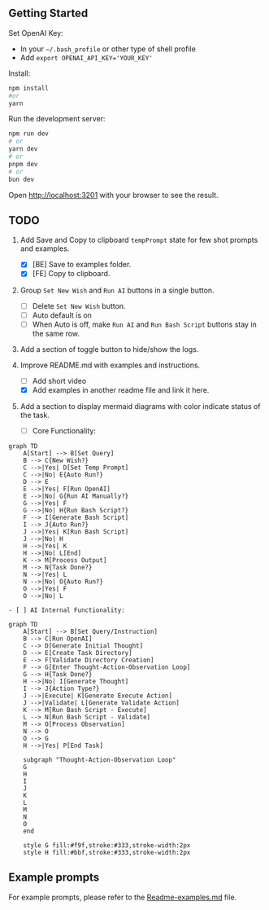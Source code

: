 ## Getting Started

Set OpenAI Key:

- In your `~/.bash_profile` or other type of shell profile
- Add `export OPENAI_API_KEY='YOUR_KEY'`

Install:

```bash
npm install
#or
yarn
```

Run the development server:

```bash
npm run dev
# or
yarn dev
# or
pnpm dev
# or
bun dev
```

Open [http://localhost:3201](http://localhost:3201) with your browser to see the result.

## TODO

1. Add Save and Copy to clipboard `tempPrompt` state for few shot prompts and examples.

   - [x] [BE] Save to examples folder.
   - [x] [FE] Copy to clipboard.

2. Group `Set New Wish` and `Run AI` buttons in a single button.
   - [ ] Delete `Set New Wish` button.
   - [ ] Auto default is on
   - [ ] When Auto is off, make `Run AI` and `Run Bash Script` buttons stay in the same row.
3. Add a section of toggle button to hide/show the logs.
4. Improve README.md with examples and instructions.
   - [ ] Add short video
   - [x] Add examples in another readme file and link it here.
5. Add a section to display mermaid diagrams with color indicate status of the task.
   - [ ] Core Functionality:

```mermaid
graph TD
    A[Start] --> B[Set Query]
    B --> C{New Wish?}
    C -->|Yes| D[Set Temp Prompt]
    C -->|No| E{Auto Run?}
    D --> E
    E -->|Yes| F[Run OpenAI]
    E -->|No| G{Run AI Manually?}
    G -->|Yes| F
    G -->|No| H{Run Bash Script?}
    F --> I[Generate Bash Script]
    I --> J{Auto Run?}
    J -->|Yes| K[Run Bash Script]
    J -->|No| H
    H -->|Yes| K
    H -->|No| L[End]
    K --> M[Process Output]
    M --> N{Task Done?}
    N -->|Yes| L
    N -->|No| O{Auto Run?}
    O -->|Yes| F
    O -->|No| L
```

    - [ ] AI Internal Functionality:

```mermaid
graph TD
    A[Start] --> B[Set Query/Instruction]
    B --> C[Run OpenAI]
    C --> D[Generate Initial Thought]
    D --> E[Create Task Directory]
    E --> F[Validate Directory Creation]
    F --> G[Enter Thought-Action-Observation Loop]
    G --> H{Task Done?}
    H -->|No| I[Generate Thought]
    I --> J{Action Type?}
    J -->|Execute| K[Generate Execute Action]
    J -->|Validate| L[Generate Validate Action]
    K --> M[Run Bash Script - Execute]
    L --> N[Run Bash Script - Validate]
    M --> O[Process Observation]
    N --> O
    O --> G
    H -->|Yes| P[End Task]

    subgraph "Thought-Action-Observation Loop"
    G
    H
    I
    J
    K
    L
    M
    N
    O
    end

    style G fill:#f9f,stroke:#333,stroke-width:2px
    style H fill:#bbf,stroke:#333,stroke-width:2px
```

## Example prompts

For example prompts, please refer to the [Readme-examples.md](Readme-examples.md) file.
